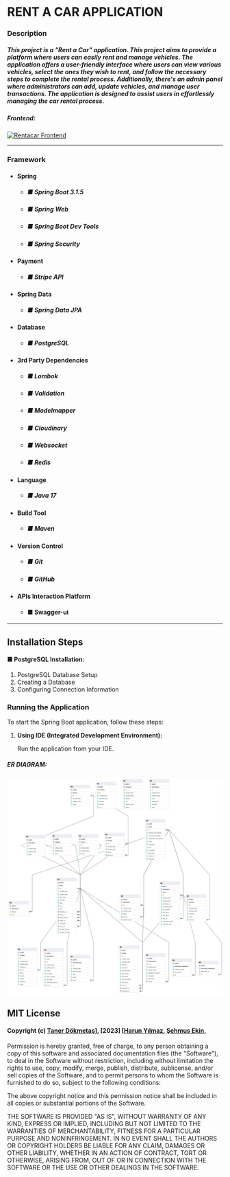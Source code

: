 # RENT A CAR APPLICATION

### Description

##### This project is a "Rent a Car" application. This project aims to provide a platform where users can easily rent and manage vehicles. The application offers a user-friendly interface where users can view various vehicles, select the ones they wish to rent, and follow the necessary steps to complete the rental process. Additionally, there's an admin panel where administrators can add, update vehicles, and manage user transactions. The application is designed to assist users in effortlessly managing the car rental process.

##### Frontend: 

[![Rentacar Frontend](https://github-readme-stats.vercel.app/api/pin/?username=t4ner&repo=HTS-Wheels-frontend&show_owner=true)](https://github.com/t4ner/HTS-Wheels-frontend)

--- 

### Framework 

+ #### Spring 

   + ##### ■ Spring Boot 3.1.5
   + ##### ■ Spring Web
   + ##### ■ Spring Boot Dev Tools
   + ##### ■ Spring Security
     
+ #### Payment
  
   + ##### ■ Stripe API 

+ #### Spring Data
  
   + ##### ■ Spring Data JPA
 
+ #### Database

   + ##### ■ PostgreSQL
 
+ #### 3rd Party Dependencies

   + ##### ■ Lombok
   + ##### ■ Validation
   + ##### ■ Modelmapper
   + ##### ■ Cloudinary
   + ##### ■ Websocket
   + ##### ■ Redis

+ #### Language
   + ##### ■ Java 17
 
+ #### Build Tool
   + ##### ■ Maven
   
+ #### Version Control
   + ##### ■ Git
   + ##### ■ GitHub
     
+ #### APIs Interaction Platform
   + #### ■ Swagger-ui
     
---

## Installation Steps

#### ■ PostgreSQL Installation:

1. PostgreSQL Database Setup
2. Creating a Database
3. Configuring Connection Information

### Running the Application

To start the Spring Boot application, follow these steps:

1. **Using IDE (Integrated Development Environment):**
   
   Run the application from your IDE.

##### ER DIAGRAM:

![ER DIAGRAM](Untitled%20(1).png)


## MIT License 
#### Copyright (c) [Taner Dökmetaş](https://github.com/t4ner)], [2023] [[Harun Yılmaz](https://github.com/harnylmzz), [Şehmus Ekin](https://github.com/sehmusekin), 

Permission is hereby granted, free of charge, to any person obtaining a copy
of this software and associated documentation files (the "Software"), to deal
in the Software without restriction, including without limitation the rights
to use, copy, modify, merge, publish, distribute, sublicense, and/or sell
copies of the Software, and to permit persons to whom the Software is
furnished to do so, subject to the following conditions:

The above copyright notice and this permission notice shall be included in all
copies or substantial portions of the Software.

THE SOFTWARE IS PROVIDED "AS IS", WITHOUT WARRANTY OF ANY KIND, EXPRESS OR
IMPLIED, INCLUDING BUT NOT LIMITED TO THE WARRANTIES OF MERCHANTABILITY,
FITNESS FOR A PARTICULAR PURPOSE AND NONINFRINGEMENT. IN NO EVENT SHALL THE
AUTHORS OR COPYRIGHT HOLDERS BE LIABLE FOR ANY CLAIM, DAMAGES OR OTHER
LIABILITY, WHETHER IN AN ACTION OF CONTRACT, TORT OR OTHERWISE, ARISING FROM,
OUT OF OR IN CONNECTION WITH THE SOFTWARE OR THE USE OR OTHER DEALINGS IN THE
SOFTWARE.
